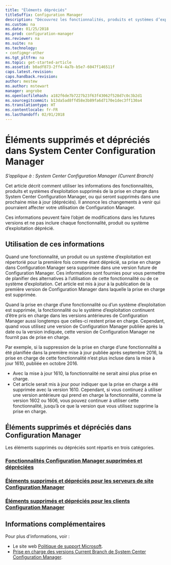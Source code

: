 ```yaml
---
title: "Éléments dépréciés"
titleSuffix: Configuration Manager
description: "Découvrez les fonctionnalités, produits et systèmes d’exploitation que System Center Configuration Manager ne prend plus en charge."
ms.custom: na
ms.date: 01/25/2018
ms.prod: configuration-manager
ms.reviewer: na
ms.suite: na
ms.technology:
- configmgr-other
ms.tgt_pltfrm: na
ms.topic: get-started-article
ms.assetid: b0adf873-2ff4-4a7b-b5e7-6047f146511f
caps.latest.revision: 
caps.handback.revision: 
author: mestew
ms.author: mstewart
manager: angrobe
ms.openlocfilehash: a182f6de7b7227b23f63f43062f528d7c0c3b2d1
ms.sourcegitcommit: b13da5ad8ffd58e3b89fa6d7170e1dec3ff130a4
ms.translationtype: HT
ms.contentlocale: fr-FR
ms.lasthandoff: 02/01/2018
---
```

# <a name="removed-and-deprecated-items-for-system-center-configuration-manager"></a>Éléments supprimés et dépréciés dans System Center Configuration Manager

*S’applique à : System Center Configuration Manager (Current Branch)*

Cet article décrit comment utiliser les informations des fonctionnalités, produits et systèmes d’exploitation supprimés de la prise en charge dans System Center Configuration Manager, ou qui seront supprimés dans une prochaine mise à jour (dépréciés). Il annonce les changements à venir qui pourraient affecter votre utilisation de Configuration Manager.  

Ces informations peuvent faire l’objet de modifications dans les futures versions et ne pas inclure chaque fonctionnalité, produit ou système d’exploitation déprécié.  

## <a name="how-to-use-this-information"></a>Utilisation de ces informations  
Quand une fonctionnalité, un produit ou un système d’exploitation est répertorié pour la première fois comme étant déprécié, sa prise en charge dans Configuration Manager sera supprimée dans une version future de Configuration Manager. Ces informations sont fournies pour vous permettre de planifier des alternatives à l’utilisation de cette fonctionnalité ou de ce système d’exploitation. Cet article est mis à jour à la publication de la première version de Configuration Manager dans laquelle la prise en charge est supprimée.  

Quand la prise en charge d’une fonctionnalité ou d’un système d’exploitation est supprimée, la fonctionnalité ou le système d’exploitation continuent d’être pris en charge dans les versions antérieures de Configuration Manager aussi longtemps que celles-ci restent prise en charge. Cependant, quand vous utilisez une version de Configuration Manager publiée après la date ou la version indiquée, cette version de Configuration Manager ne fournit pas de prise en charge.

Par exemple, si la suppression de la prise en charge d’une fonctionnalité a été planifiée dans la première mise à jour publiée après septembre 2016, la prise en charge de cette fonctionnalité n’est plus incluse dans la mise à jour 1610, publiée en octobre 2016.
-  Avec la mise à jour 1610, la fonctionnalité ne serait ainsi plus prise en charge.
-  Cet article serait mis à jour pour indiquer que la prise en charge a été supprimée avec la version 1610.
Cependant, si vous continuez à utiliser une version antérieure qui prend en charge la fonctionnalité, comme la version 1602 ou 1606, vous pouvez continuer à utiliser cette fonctionnalité, jusqu’à ce que la version que vous utilisez supprime la prise en charge.

## <a name="removed-and-deprecated-items-for-configuration-manager"></a>Éléments supprimés et dépréciés dans Configuration Manager
Les éléments supprimés ou dépréciés sont répartis en trois catégories.  

### <a name="removed-and-deprecated-configuration-manager-featuressccmcoreplan-designchangesdeprecatedremoved-and-deprecated-cmfeatures"></a>[Fonctionnalités Configuration Manager supprimées et dépréciées](/sccm/core/plan-design/changes/deprecated/removed-and-deprecated-cmfeatures)
### <a name="removed-and-deprecated-items-for-configuration-manager-site-serverssccmcoreplan-designchangesdeprecatedremoved-and-deprecated-server"></a>[Éléments supprimés et dépréciés pour les serveurs de site Configuration Manager](/sccm/core/plan-design/changes/deprecated/removed-and-deprecated-server)
### <a name="removed-and-deprecated-items-for-configuration-manager-clientssccmcoreplan-designchangesdeprecatedremoved-and-deprecated-client"></a>[Éléments supprimés et dépréciés pour les clients Configuration Manager](/sccm/core/plan-design/changes/deprecated/removed-and-deprecated-client)


## <a name="more-information"></a>Informations complémentaires

Pour plus d'informations, voir :
 - Le site web [Politique de support Microsoft](https://support.microsoft.com/lifecycle).
 - [Prise en charge des versions Current Branch de System Center Configuration Manager](/sccm/core/servers/manage/current-branch-versions-supported).

